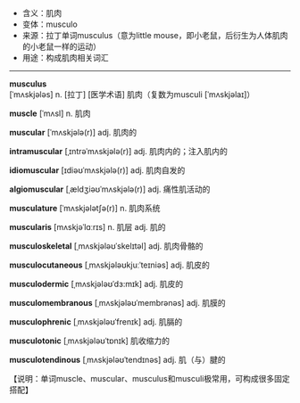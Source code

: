 - <span class="definition">含义：肌肉</span>
- <span class="definition">变体：musculo</span>
- <span class="definition">来源：拉丁单词musculus（意为little mouse，即小老鼠，后衍生为人体肌肉的小老鼠一样的运动）</span>
- <span class="definition">用途：构成肌肉相关词汇</span>


---


<span class="vocabulary">**musculus**</span> [ˈmʌskjələs] n. [拉丁] [医学术语] 肌肉（复数为musculi [ˈmʌskjəlaɪ]）

<span class="vocabulary">**muscle**</span> [ˈmʌsl] n. 肌肉

<span class="vocabulary">**muscular**</span> [ˈmʌskjələ(r)] adj. 肌肉的

<span class="vocabulary">**intramuscular**</span> [ˌɪntrəˈmʌskjələ(r)] adj. 肌肉内的；注入肌内的

<span class="vocabulary">**idiomuscular**</span> [ɪdiəʊˈmʌskjələ(r)] adj. 肌肉自发的

<span class="vocabulary">**algiomuscular**</span> [ˌældʒiəʊˈmʌskjələ(r)] adj. 痛性肌活动的

<span class="vocabulary">**musculature**</span> [ˈmʌskjələtʃə(r)] n. 肌肉系统

<span class="vocabulary">**muscularis**</span> [mʌskjəˈlɑːrɪs] n. 肌层 adj. 肌的

<span class="vocabulary">**musculoskeletal**</span> [ˌmʌskjələʊˈskelɪtəl] adj. 肌肉骨骼的

<span class="vocabulary">**musculocutaneous**</span> [ˌmʌskjələʊkjuːˈteɪniəs] adj. 肌皮的

<span class="vocabulary">**musculodermic**</span> [ˌmʌskjələʊˈdɜ:mɪk] adj. 肌皮的

<span class="vocabulary">**musculomembranous**</span> [ˌmʌskjələʊˈmembrənəs] adj. 肌膜的

<span class="vocabulary">**musculophrenic**</span> [ˌmʌskjələʊˈfrenɪk] adj. 肌膈的

<span class="vocabulary">**musculotonic**</span> [ˌmʌskjələʊˈtɒnɪk] 肌收缩力的

<span class="vocabulary">**musculotendinous**</span> [ˌmʌskjələʊˈtendɪnəs] adj. 肌（与）腱的

【说明：单词muscle、muscular、musculus和musculi极常用，可构成很多固定搭配】
